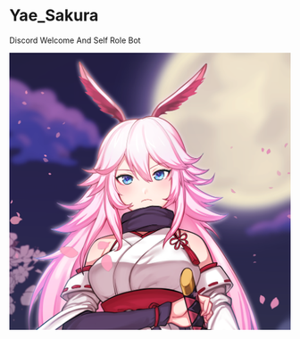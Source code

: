 # Yae_Sakura


Discord Welcome And Self Role Bot

![Yae Sakura](https://raw.githubusercontent.com/iamdhakrey/Yae_Sakura/master/images/Yae_Sakura.png?raw=true)
